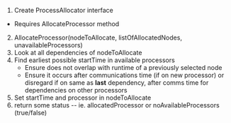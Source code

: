 1. Create ProcessAllocator interface
 - Requires AllocateProcessor method
2. AllocateProcessor(nodeToAllocate, listOfAllocatedNodes, unavailableProcessors)
 1. Look at all dependencies of nodeToAllocate
 2. Find earliest possible startTime in available processors  
    - Ensure does not overlap with runtime of a previously selected node
    - Ensure it occurs after communications time (if on new processor) or disregard if on same as **last** dependency, after comms time for dependencies on other processors
 3. Set startTime and processor in nodeToAllocate
 4. return some status -- ie. allocatedProcessor or noAvailableProcessors (true/false)